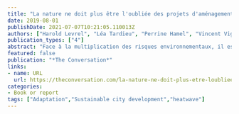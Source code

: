 ```yaml
---
title: "La nature ne doit plus être l'oubliée des projets d'aménagement urbain"
date: 2019-08-01
publishDate: 2021-07-07T10:21:05.110013Z
authors: ["Harold Levrel", "Léa Tardieu", "Perrine Hamel", "Vincent Viguié"]
publication_types: ["4"]
abstract: "Face à la multiplication des risques environnementaux, il est nécessaire d'introduire davantage de nature dans les villes pour tenter de les rendre plus résilientes."
featured: false
publication: "*The Conversation*"
links:
- name: URL
  url: https://theconversation.com/la-nature-ne-doit-plus-etre-loubliee-des-projets-damenagement-urbain-120540
categories:
- Book or report
tags: ["Adaptation","Sustainable city development","heatwave"]
---
```


